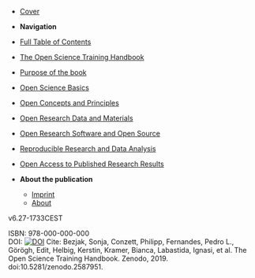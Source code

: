 - [Cover](/)

-  **Navigation**

- [Full Table of Contents](openscience-en/toc.md)

- [The Open Science Training Handbook](openscience-en/chapter_1.md)
- [Purpose of the book](openscience-en/chapter_2.md)
- [Open Science Basics](openscience-en/chapter_3.md)
- [Open Concepts and Principles](openscience-en/chapter_4.md)
- [Open Research Data and Materials](openscience-en/chapter_5.md)
- [Open Research Software and Open Source](openscience-en/chapter_6.md)
- [Reproducible Research and Data Analysis](openscience-en/chapter_7.md)
- [Open Access to Published Research Results](openscience-en/chapter_8.md)

- **About the publication**
  - [Imprint](openscience-en/about.md)
  - [About](openscience-en/about.md)

v6.27-1733CEST

ISBN: 978-000-000-000  
DOI: [![DOI](https://zenodo.org/badge/DOI/10.5281/zenodo.2587951.svg)](https://doi.org/10.5281/zenodo.2587951)
Cite: Bezjak, Sonja, Conzett, Philipp, Fernandes, Pedro L., Görögh, Edit, Helbig, Kerstin, Kramer, Bianca, Labastida, Ignasi, et al. The Open Science Training Handbook. Zenodo, 2019. doi:10.5281/zenodo.2587951.  
